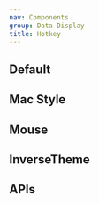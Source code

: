 ```yaml
---
nav: Components
group: Data Display
title: Hotkey
---
```


## Default

<code src="./demos/index.tsx" nopadding></code>

## Mac Style

<code src="./demos/MacStyle.tsx" nopadding></code>

## Mouse

<code src="./demos/Mouse.tsx" center></code>

## InverseTheme

<code src="./demos/InverseTheme.tsx" center></code>

## APIs

<API></API>
